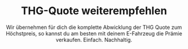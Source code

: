 ---
title: THG-Quote weiterempfehlen
subtitle: >-
  Wir übernehmen für dich die komplette Abwicklung der THG Quote zum Höchstpreis, so kannst du am besten mit deinem E-Fahrzeug die Prämie verkaufen. Einfach. Nachhaltig.
share-img: images/posts/thg-quote-geld-sichern.jpg
sections:
  - section_id: solutions
    component: features_block.html
    type: featuresblock
    bg: gray
    featureslist:
      - title: Scanne den QR-Code und sichere dir die THG-Prämie
        image: images/wirkaufendeinethg_qr_code.svg
        content: >-
          Bei wirkaufendeinethg.de helfen wir Besitzern von Elektrofahrzeugen jährlich eine Vergütung für die eingesparten CO2-Emissionen zur Förderung deines E Autos zu erhalten. Bei Bedarf investieren wir einen Teil der Auszahlung deiner THG Quote in nachhaltige Projekte. Für jedes in Deutschland zugelassene E-Fahrzeug können wir eine THG-Prämie auszahlen. Vorraussetzung für die THG-Quote ist jedoch, dass das E-Fahrzeug einen gültigen Fahrzeugschein hat.

layout: home
---